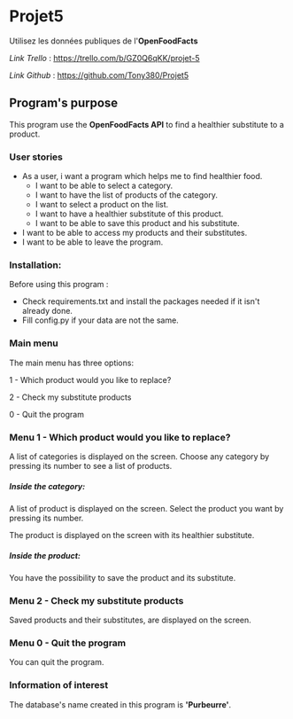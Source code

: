 # Projet5
Utilisez les données publiques de l'**OpenFoodFacts**

*Link Trello* : https://trello.com/b/GZ0Q6qKK/projet-5

*Link Github* : https://github.com/Tony380/Projet5

## Program's purpose
This program use the **OpenFoodFacts API** to find a healthier substitute to a product.

### User stories
* As a user, i want a program which helps me to find healthier food.
    * I want to be able to select a category.
    * I want to have the list of products of the category.
    * I want to select a product on the list.
    * I want to have a healthier substitute of this product.
    * I want to be able to save this product and his substitute.
* I want to be able to access my products and their substitutes.
* I want to be able to leave the program.

### Installation:
Before using this program :
* Check requirements.txt and install the packages needed if it isn't already done.
* Fill config.py if your data are not the same.

### Main menu
The main menu has three options:

1 - Which product would you like to replace?

2 - Check my substitute products

0 - Quit the program

### Menu 1 - Which product would you like to replace?
A list of categories is displayed on the screen.
Choose any category by pressing its number to see a list of products.

##### Inside the category:
A list of product is displayed on the screen.
Select the product you want by pressing its number.

The product is displayed on the screen with its healthier substitute.

##### Inside the product:
You have the possibility to save the product and its substitute.

### Menu 2 - Check my substitute products
Saved products and their substitutes, are displayed on the screen.

### Menu 0 - Quit the program
You can quit the program.

### Information of interest
The database's name created in this program is **'Purbeurre'**.


